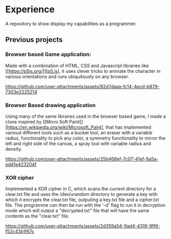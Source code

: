 # Experience
A repository to show display my capabilities as a programmer.

## Previous projects
### **Browser based Game application:**
Made with a combination of HTML, CSS and Javascript libraries like [[https://p5js.org/]][p5.js], it uses clever tricks to animate the character in various orientations and runs ubiquitously on any browser.

https://github.com/user-attachments/assets/82d7daaa-fc14-4ecd-b879-7303e2225214

### **Browser Based drawing application**
Using many of the same libraires used in the browser based game, I made a clone inspired by [[Micro Soft Paint]][https://en.wikipedia.org/wiki/Microsoft_Paint], that has implemented varioud different tools such as a bucket tool, an eraser with a variable radius, functionality to pick any color, a symmetry functionality to mirror the left and right side of the canvas, a spray tool with variable radius and density.

https://github.com/user-attachments/assets/25b468ef-7c07-41ef-9a5a-ed41e423204f

### XOR cipher
Implemented a XOR cipher in C, which scans the current directory for a clear.txt file and uses the /dev/urandom directory to generate a key with which it encrypts the clear.txt file, outputing a key.txt file and a cipher.txt file. The programme can then be run with the '-d' flag to run it in decryption mode which will output a "decrypted.txt" file that will have the same contents as the "clear.txt" file.

https://github.com/user-attachments/assets/2d359a54-9ad4-4319-9ff6-f52c43b1f67c

